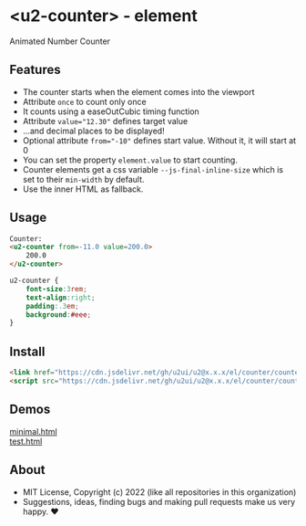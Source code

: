 # &lt;u2-counter&gt; - element
Animated Number Counter

## Features

- The counter starts when the element comes into the viewport
- Attribute `once` to count only once
- It counts using a easeOutCubic timing function
- Attribute `value="12.30"` defines target value 
- ...and decimal places to be displayed!
- Optional attribute `from="-10"` defines start value. Without it, it will start at 0
- You can set the property `element.value` to start counting.
- Counter elements get a css variable `--js-final-inline-size` which is set to their `min-width` by default.
- Use the inner HTML as fallback.

## Usage

```html
Counter:
<u2-counter from=-11.0 value=200.0>
    200.0
</u2-counter>
```

```css
u2-counter {
    font-size:3rem;
    text-align:right;
    padding:.3em;
    background:#eee;
}
```

## Install

```html
<link href="https://cdn.jsdelivr.net/gh/u2ui/u2@x.x.x/el/counter/counter.min.css" rel=stylesheet>
<script src="https://cdn.jsdelivr.net/gh/u2ui/u2@x.x.x/el/counter/counter.min.js" type=module async></script>
```

## Demos

[minimal.html](http://gcdn.li/u2ui/u2@main/el/counter/tests/minimal.html)  
[test.html](http://gcdn.li/u2ui/u2@main/el/counter/tests/test.html)  

## About

- MIT License, Copyright (c) 2022 <u2> (like all repositories in this organization) <br>
- Suggestions, ideas, finding bugs and making pull requests make us very happy. ♥

